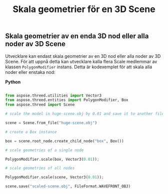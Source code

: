 ﻿---
title: Skala geometrier för en 3D Scene
type: docs
weight: 70
url: /sv/python-net/scale-geometries-of-a-3d-scene/
description: Utvecklare kan endast skala geometrier av en 3D nod eller alla noder av 3D Scene. För att uppnå detta, kan utvecklare ringa flera Scale medlemmar av PolygonModifier klass instans.
---
## **Skala geometrier av en enda 3D nod eller alla noder av 3D Scene**
Utvecklare kan endast skala geometrier av en 3D nod eller alla noder av 3D Scene. För att uppnå detta kan utvecklare kalla flera Scale medlemmar av klassen `PolygonModifier` instans. Detta är kodexemplet för att skala alla noder eller enstaka nod:



**Python**

```py

from aspose.threed.utilities import Vector3
from aspose.threed.entities import PolygonModifier, Box
from aspose.threed import Scene

# scale the model in huge-scene.obj by 0.01 and save it to another file:

scene = Scene.from_file("huge-scene.obj")

# create a Box instance

box = scene.root_node.create_child_node("box", Box())

# scale geometries of a single node

PolygonModifier.scale(box, Vector3(0.01));

# scale geometries of all nodes

PolygonModifier.scale(scene, Vector3(0.01));

scene.save("scaled-scene.obj", FileFormat.WAVEFRONT_OBJ)

```

